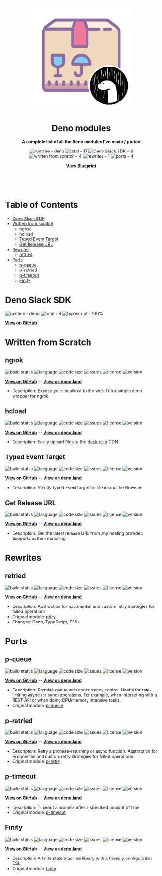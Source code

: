 <div align="center">
    <img src="assets/logo.png" width="350" height="350" alt="package with deno icon on bottom left">
    <h1>Deno modules</h1>
    <p>
        <b>A complete list of all the Deno modules I've made / ported</b>
    </p>
    <p>
        <img alt="runtime - deno" src="https://img.shields.io/badge/runtime-deno-brightgreen?logo=deno" >
        <img alt="total - 17" src="https://img.shields.io/badge/total-17-blue">
        <img alt="Deno Slack SDK - 8" src="https://img.shields.io/badge/Deno%20Slack%20SDK-8-blue?logo=slack">
        <img alt="written from scratch - 4" src="https://img.shields.io/badge/written%20from%20scratch-4-blue" >
        <img alt="rewrites - 1" src="https://img.shields.io/badge/rewrites-1-blue" >
        <img alt="ports - 4" src="https://img.shields.io/badge/ports-4-blue">
    </p>
    <p>
        <b><a href="https://github.com/khrj/blueprint">View Blueprint</a></b>
    </p>
    <br>
    <br>
    <br>
</div>


# Table of Contents

- [Deno Slack SDK](#deno-slack-sdk)
- [Written from scratch](#written-from-scratch)
    - [ngrok](#ngrok)
    - [hcload](#hcload)
    - [Typed Event Target](#typed-event-target)
    - [Get Release URL](#get-release-url)
- [Rewrites](#rewrites)
    - [retried](#retried)
- [Ports](#ports)
    - [p-queue](#p-queue)
    - [p-retried](#p-retried)
    - [p-timeout](#p-timeout)
    - [Finity](#finity)

# Deno Slack SDK

<p>
    <img alt="runtime - deno" src="https://img.shields.io/badge/runtime-deno-brightgreen">
    <img alt="total - 8" src="https://img.shields.io/badge/total-8-blue">
    <img alt="typescript - 100%" src="https://img.shields.io/badge/typescript-100%25-blue"> 
</p>

<b><a href="https://github.com/slack-deno/deno-slack-sdk">View on GitHub</a></b>


# Written from Scratch

## ngrok

<p>
<img alt="build status" src="https://img.shields.io/github/workflow/status/khrj/ngrok/Deno?label=checks" >
<img alt="language" src="https://img.shields.io/github/languages/top/khrj/ngrok" >
<img alt="code size" src="https://img.shields.io/github/languages/code-size/khrj/ngrok">
<img alt="issues" src="https://img.shields.io/github/issues/khrj/ngrok" >
<img alt="license" src="https://img.shields.io/github/license/khrj/ngrok">
<img alt="version" src="https://img.shields.io/github/v/release/khrj/ngrok">
</p>

<b><a href="https://github.com/khrj/ngrok">View on GitHub</a></b> -- <b><a href="https://deno.land/x/ngrok">View on deno.land</a></b>

- Description: Expose your localhost to the web. Ultra-simple deno wrapper for ngrok

## hcload

<p>
<img alt="build status" src="https://img.shields.io/github/workflow/status/khrj/hcload/Deno?label=checks" >
<img alt="language" src="https://img.shields.io/github/languages/top/khrj/hcload" >
<img alt="code size" src="https://img.shields.io/github/languages/code-size/khrj/hcload">
<img alt="issues" src="https://img.shields.io/github/issues/khrj/hcload" >
<img alt="license" src="https://img.shields.io/github/license/khrj/hcload">
<img alt="version" src="https://img.shields.io/github/v/release/khrj/hcload">
</p>

<b><a href="https://github.com/khrj/hcload">View on GitHub</a></b> -- <b><a href="https://deno.land/x/hcload">View on deno.land</a></b>

- Description: Easily upload files to the [Hack club](https://hackclub.com) CDN

## Typed Event Target

<p>
<img alt="build status" src="https://img.shields.io/github/workflow/status/khrj/typed-event-target/Deno?label=checks" >
<img alt="language" src="https://img.shields.io/github/languages/top/khrj/typed-event-target" >
<img alt="code size" src="https://img.shields.io/github/languages/code-size/khrj/typed-event-target">
<img alt="issues" src="https://img.shields.io/github/issues/khrj/typed-event-target" >
<img alt="license" src="https://img.shields.io/github/license/khrj/typed-event-target">
<img alt="version" src="https://img.shields.io/github/v/release/khrj/typed-event-target">
</p>

<b><a href="https://github.com/khrj/typed-event-target">View on GitHub</a></b> -- <b><a href="https://deno.land/x/typed_event_target">View on deno.land</a></b>

- Description: Strictly typed EventTarget for Deno and the Browser

## Get Release URL

<p>
<img alt="build status" src="https://img.shields.io/github/workflow/status/khrj/get-release-url/Deno?label=checks" >
<img alt="language" src="https://img.shields.io/github/languages/top/khrj/get-release-url" >
<img alt="code size" src="https://img.shields.io/github/languages/code-size/khrj/get-release-url">
<img alt="issues" src="https://img.shields.io/github/issues/khrj/get-release-url" >
<img alt="license" src="https://img.shields.io/github/license/khrj/get-release-url">
<img alt="version" src="https://img.shields.io/github/v/release/khrj/get-release-url">
</p>

<b><a href="https://github.com/khrj/get-release-url">View on GitHub</a></b> -- <b><a href="https://deno.land/x/get_release_url">View on deno.land</a></b>

- Description: Get the latest release URL from any hosting provider. Supports pattern matching

# Rewrites

## retried

<p>
<img alt="build status" src="https://img.shields.io/github/workflow/status/khrj/retried/Deno?label=checks" >
<img alt="language" src="https://img.shields.io/github/languages/top/khrj/retried" >
<img alt="code size" src="https://img.shields.io/github/languages/code-size/khrj/retried">
<img alt="issues" src="https://img.shields.io/github/issues/khrj/retried" >
<img alt="license" src="https://img.shields.io/github/license/khrj/retried">
<img alt="version" src="https://img.shields.io/github/v/release/khrj/retried">
</p>

<b><a href="https://github.com/khrj/retried">View on GitHub</a></b> -- <b><a href="https://deno.land/x/retried">View on deno.land</a></b>

- Description: Abstraction for exponential and custom retry strategies for failed operations. 
- Original module: [retry](https://www.npmjs.com/package/retry)
- Changes: Deno, TypeScript, ES6+

# Ports

## p-queue

<p>
<img alt="build status" src="https://img.shields.io/github/workflow/status/khrj/p-queue/Deno?label=checks" >
<img alt="language" src="https://img.shields.io/github/languages/top/khrj/p-queue" >
<img alt="code size" src="https://img.shields.io/github/languages/code-size/khrj/p-queue">
<img alt="issues" src="https://img.shields.io/github/issues/khrj/p-queue" >
<img alt="license" src="https://img.shields.io/github/license/khrj/p-queue">
<img alt="version" src="https://img.shields.io/github/v/release/khrj/p-queue">
</p>

<b><a href="https://github.com/khrj/p-queue">View on GitHub</a></b> -- <b><a href="https://deno.land/x/p_queue">View on deno.land</a></b>

- Description: Promise queue with concurrency control. Useful for rate-limiting async (or sync) operations. For example, when interacting with a REST API or when doing CPU/memory intensive tasks.
- Original module: [p-queue](https://www.npmjs.com/package/p-queue)

## p-retried

<p>
<img alt="build status" src="https://img.shields.io/github/workflow/status/khrj/p-retried/Deno?label=checks" >
<img alt="language" src="https://img.shields.io/github/languages/top/khrj/p-retried" >
<img alt="code size" src="https://img.shields.io/github/languages/code-size/khrj/p-retried">
<img alt="issues" src="https://img.shields.io/github/issues/khrj/p-retried" >
<img alt="license" src="https://img.shields.io/github/license/khrj/p-retried">
<img alt="version" src="https://img.shields.io/github/v/release/khrj/p-retried">
</p>

<b><a href="https://github.com/khrj/p-retried">View on GitHub</a></b> -- <b><a href="https://deno.land/x/p_retried">View on deno.land</a></b>

- Description: Retry a promise-returning or async function. Abstraction for exponential and custom retry strategies for failed operations
- Original module: [p-retry](https://www.npmjs.com/package/p-retry)

## p-timeout

<p>
<img alt="build status" src="https://img.shields.io/github/workflow/status/khrj/p-timeout/Deno?label=checks" >
<img alt="language" src="https://img.shields.io/github/languages/top/khrj/p-timeout" >
<img alt="code size" src="https://img.shields.io/github/languages/code-size/khrj/p-timeout">
<img alt="issues" src="https://img.shields.io/github/issues/khrj/p-timeout" >
<img alt="license" src="https://img.shields.io/github/license/khrj/p-timeout">
<img alt="version" src="https://img.shields.io/github/v/release/khrj/p-timeout">
</p>

<b><a href="https://github.com/khrj/p-timeout">View on GitHub</a></b> -- <b><a href="https://deno.land/x/p_timeout">View on deno.land</a></b>

- Description: Timeout a promise after a specified amount of time
- Original module: [p-timeout](https://www.npmjs.com/package/p-timeout)

## Finity

<p>
<img alt="build status" src="https://img.shields.io/github/workflow/status/khrj/finity/Deno?label=checks" >
<img alt="language" src="https://img.shields.io/github/languages/top/khrj/finity" >
<img alt="code size" src="https://img.shields.io/github/languages/code-size/khrj/finity">
<img alt="issues" src="https://img.shields.io/github/issues/khrj/finity" >
<img alt="license" src="https://img.shields.io/github/license/khrj/finity">
<img alt="version" src="https://img.shields.io/github/v/release/khrj/finity">
</p>

<b><a href="https://github.com/khrj/finity">View on GitHub</a></b> -- <b><a href="https://deno.land/x/finity">View on deno.land</a></b>

- Description: A finite state machine library with a friendly configuration DSL.
- Original module: [finity](https://www.npmjs.com/package/finity)
